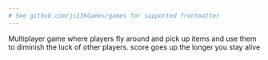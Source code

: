 ```yaml
---
# See github.com/js13kGames/games for supported frontmatter
---
```

Multiplayer game where players fly around and pick up items and use them to diminish the luck of other players. score goes up the longer you stay alive